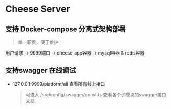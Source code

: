 # Cheese Server

## 支持 Docker-compose 分离式架构部署

> 单一职责，便于维护

用户请求 → 9999端口 → cheese-app容器 → mysql容器 & redis容器

## 支持swagger 在线调试

- 127.0.0.1:9999/platform/all 查看所有线上接口

  > 可进入 /src/config/swagger/const.ts 查看各个子模块的swagger接口文档

